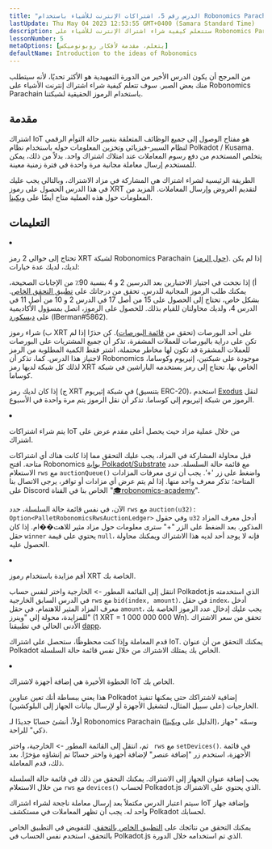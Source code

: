 ```yaml
---
title: "الدرس رقم 5، اشتراكات الإنترنت للأشياء باستخدام Robonomics Parachain"
lastUpdate: Thu May 04 2023 12:53:55 GMT+0400 (Samara Standard Time)
description: ستتعلم كيفية شراء اشتراك الإنترنت للأشياء على Robonomics Parachain باستخدام رموز حقيقية من شبكتنا.
lessonNumber: 5
metaOptions: [يتعلم، مقدمة لأفكار روبونوميكس]
defaultName: Introduction to the ideas of Robonomics
---
```


من المرجح أن يكون الدرس الأخير من الدورة التمهيدية هو الأكثر تحديًا، لأنه سيتطلب منك بعض الصبر. سوف تتعلم كيفية شراء اشتراك إنترنت الأشياء على Robonomics Parachain باستخدام الرموز الحقيقية لشبكتنا.

## مقدمة

اشتراك IoT هو مفتاح الوصول إلى جميع الوظائف المتعلقة بتغيير حالة التوأم الرقمي لنظام السيبر-فيزيائي وتخزين المعلومات حوله باستخدام نظام Polkadot / Kusama. يتخلص المستخدم من دفع رسوم المعاملات عند امتلاك اشتراك واحد. بدلاً من ذلك، يمكن للمستخدم إرسال معاملة مجانية مرة واحدة في فترة زمنية معينة.

الطريقة الرئيسية لشراء اشتراك هي المشاركة في مزاد الاشتراك، وبالتالي يجب عليك في هذا الدرس الحصول على رموز XRT لتقديم العروض وإرسال المعاملات. المزيد من المعلومات حول هذه العملية متاح أيضًا على [ويكينا](https://wiki.robonomics.netwأوk/docs/get-subscription).

## التعليمات

<List type="numbers">

<li>

تحتاج إلى حوالي 2 رمز XRT لشبكة Robonomics Parachain ([حول الرمز](https://robonomics.netwأوk/xrt/)). إذا لم يكن لديك، لديك عدة خيارات:

أ) إذا نجحت في اجتياز الاختبارين بعد الدرسين 2 و 4 بنسبة 90٪ من الإجابات الصحيحة، يمكنك طلب الرموز المجانية للدرس. تحقق من درجاتك على [تطبيق التحقق الخاص](https://lk.robonomics.academy/). بشكل خاص، تحتاج إلى الحصول على 15 من أصل 17 في الدرس 2 و 10 من أصل 11 في الدرس 4، ولديك محاولتان للقيام بذلك. للحصول على الرموز، اتصل بمسؤول الأكاديمية على [ديسكورد](https://discord.gg/xqDgG3EGm9) (IBerman#5862).

ب) شراء رموز XRT على أحد البورصات (تحقق من [قائمة البورصات](https://www.coingecko.com/en/coins/robonomics-network#markets/)). كن حذرًا إذا لم تكن على دراية بالبورصات للعملات المشفرة، تذكر أن جميع المشتريات على البورصات للعملات المشفرة قد تكون لها مخاطر محتملة، اشتر فقط الكمية المطلوبة من الرمز لاجتياز هذا الدرس. كما، تذكر أن Robonomics موجودة على شبكتين، إثيريوم وكوساما، لذلك كل شبكة لديها رمز XRT الخاص بها. تحتاج إلى رمز يستخدمه الباراشين في شبكة كوساما.

ج) إذا كان لديك رمز XRT في شبكة إثيريوم (بتنسيق ERC-20)، استخدم [Exodus](https://old.dapp.robonomics.network/#/exodus) لنقل الرموز من شبكة إثيريوم إلى كوساما. تذكر أن نقل الرموز يتم مرة واحدة في الأسبوع.

</li>

<li>

يتم شراء اشتراكات IoT من خلال عملية مزاد حيث يحصل أعلى مقدم عرض على اشتراك.

قبل محاولة المشاركة في المزاد، يجب عليك التحقق مما إذا كانت هناك أي اشتراكات متاحة. افتح Robonomics [بوابة Polkadot/Substrate](https://polkadot.js.org/apps/?rpc=wss%3A%2F%2Fkusama.rpc.robonomics.network%2F#/chainstate) مع قائمة حالة السلسلة. حدد الاستعلام <code>rws</code> مع <code>auctionQueue()</code> واضغط على زر '+'. يجب أن ترى معرفات المزادات المتاحة؛ تذكر معرف واحد منها. إذا لم يتم عرض أي مزادات أو توافر، يرجى الاتصال بنا على Discord الخاص بنا في القناة "[🎓robonomics-academy](https://discord.com/channels/803947358492557312/803947358492557315)".

الآن، في نفس قائمة حالة السلسلة، حدد <code>rws</code> مع <code>auction(u32): Option&lt;PalletRobonomicsRwsAuctionLedger&gt;</code> وفي حقول <code>u32</code> أدخل معرف المزاد المذكور. بعد الضغط على الزر "+" سترى معلومات حول مزاد مثير للاهت��ام. إذا كان حقل <code>winner</code> يحتوي على قيمة <code>null</code>، فإنه لا يوجد أحد لديه هذا الاشتراك ويمكنك محاولة الحصول عليه.

</li>

<li>

أقم مزايدة باستخدام رموز XRT الخاصة بك.

انتقل إلى القائمة المطور -> الخارجية واختر لنفس حساب Polkadot.js الذي استخدمته في الدرس السابق الخارجية <code>rws</code> مع <code>bid(index, amount)</code>. في حقل <code>index</code>، أدخل معرف المزاد المثير للاهتمام. في حقل <code>amount</code>، يجب عليك إدخال عدد الرموز الخاصة بك للمزايدة، محولة إلى "وينرز" (1 XRT = 1 000 000 000 Wn). تحقق من سعر الاشتراك الأدنى الحالي في تطبيقنا [dapp](https://dapp.robonomics.network/#/subscription). 

قدم المعاملة وإذا كنت محظوظًا، ستحصل على اشتراك IoT. يمكنك التحقق من أن عنوان Polkadot الخاص بك يمتلك الاشتراك من خلال نفس قائمة حالة السلسلة.

</li>

<li>

الخطوة الأخيرة هي إضافة أجهزة لاشتراك IoT الخاص بك.

هذا يعني ببساطة أنك تعين عناوين Polkadot إضافية لاشتراكك حتى يمكنها تنفيذ الخارجيات (على سبيل المثال، لتشغيل الأجهزة أو لإرسال بيانات الجهاز إلى البلوكشين).

أولاً، أنشئ حسابًا جديدًا لـ Robonomics Parachain (الدليل على [ويكينا](https://wiki.robonomics.network/docs/create-account-in-dapp/))، وسمّه "جهاز ذكي" للراحة.

ثم، انتقل إلى القائمة المطور -> الخارجية، واختر <code> rws</code> مع <code>setDevices()</code>. في قائمة الأجهزة، استخدم زر "إضافة عنصر" لإضافة أجهزة واختر حسابًا تم إنشاؤه مؤخرًا. بعد ذلك، قدم المعاملة.

يجب إضافة عنوان الجهاز إلى الاشتراك. يمكنك التحقق من ذلك في قائمة حالة السلسلة من خلال الاستعلام <code>rws</code> مع <code>devices()</code> لحساب Polkadot.js الذي يحتوي على الاشتراك.

</li>

</List>

<Result>

سيتم اعتبار الدرس مكتملاً بعد إرسال معاملة ناجحة لشراء اشتراك IoT وإضافة جهاز واحد له. يجب أن تظهر المعاملات في مستكشف Polkadot لحسابك.

يمكنك التحقق من نتائجك على [التطبيق الخاص بالتحقق](https://lk.robonomics.academy/). للتفويض في التطبيق الخاص بالتحقق، استخدم نفس الحساب في Polkadot.js الذي تم استخدامه خلال الدورة.

</Result>